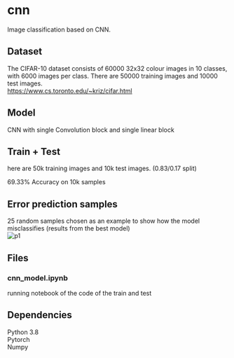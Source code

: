 # cnn

Image classification based on CNN.


## Dataset
The CIFAR-10 dataset consists of 60000 32x32 colour images in 10 classes, with 6000 images per class. There are 50000 training images and 10000 test images. <br>
<a> https://www.cs.toronto.edu/~kriz/cifar.html </a>

## Model
CNN with single Convolution block and single linear block

## Train + Test
here are 50k training images and 10k test images. (0.83/0.17 split) <br>

69.33% Accuracy on 10k samples

## Error prediction samples
25 random samples chosen as an example to show how the model misclassifies (results from the best model) <br>
![p1](https://user-images.githubusercontent.com/80973047/165308696-cb5862f7-f3a9-4658-a205-a97777c890f5.png)

## Files
### cnn_model.ipynb
running notebook of the code of the train and test

## Dependencies
Python 3.8 <br>
Pytorch <br>
Numpy


